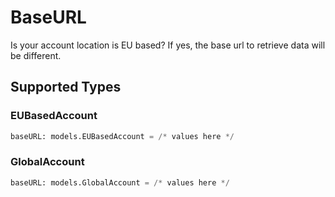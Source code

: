 # BaseURL

Is your account location is EU based? If yes, the base url to retrieve data will be different.


## Supported Types

### EUBasedAccount

```python
baseURL: models.EUBasedAccount = /* values here */
```

### GlobalAccount

```python
baseURL: models.GlobalAccount = /* values here */
```

